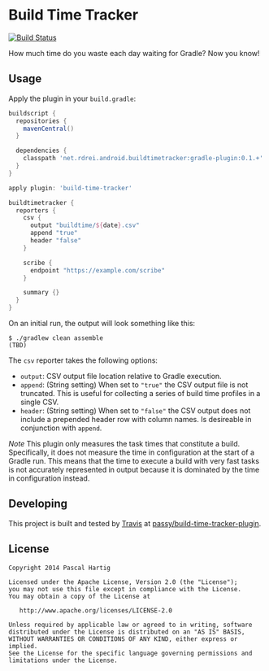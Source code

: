 # Build Time Tracker
[![Build Status](https://travis-ci.org/passy/build-time-tracker-plugin.svg)](https://travis-ci.org/passy/build-time-tracker-plugin)

How much time do you waste each day waiting for Gradle? Now you know!

Usage
-----

Apply the plugin in your `build.gradle`:

```groovy
buildscript {
  repositories {
    mavenCentral()
  }

  dependencies {
    classpath 'net.rdrei.android.buildtimetracker:gradle-plugin:0.1.+'
  }
}

apply plugin: 'build-time-tracker'

buildtimetracker {
  reporters {
    csv {
      output "buildtime/${date}.csv"
      append "true"
      header "false"
    }

    scribe {
      endpoint "https://example.com/scribe"
    }

    summary {}
  }
}
```

On an initial run, the output will look something like this:
```
$ ./gradlew clean assemble
(TBD)
```

The `csv` reporter takes the following options:

* `output`: CSV output file location relative to Gradle execution.
* `append`: (String setting) When set to `"true"` the CSV output file is
   not truncated. This is useful for collecting a series of build time
   profiles in a single CSV.
* `header`: (String setting) When set to `"false"` the CSV output does not
   include a prepended header row with column names. Is desireable in
   conjunction with `append`.

_Note_ This plugin only measures the task times that constitute a build.
Specifically, it does not measure the time in configuration at the start
of a Gradle run. This means that the time to execute a build with very fast
tasks is not accurately represented in output because it is dominated by
the time in configuration instead.


Developing
----------

This project is built and tested by [Travis](https://travis-ci.org) at
[passy/build-time-tracker-plugin](https://travis-ci.org/passy/build-time-tracker-plugin).

License
--------

    Copyright 2014 Pascal Hartig

    Licensed under the Apache License, Version 2.0 (the "License");
    you may not use this file except in compliance with the License.
    You may obtain a copy of the License at

       http://www.apache.org/licenses/LICENSE-2.0

    Unless required by applicable law or agreed to in writing, software
    distributed under the License is distributed on an "AS IS" BASIS,
    WITHOUT WARRANTIES OR CONDITIONS OF ANY KIND, either express or implied.
    See the License for the specific language governing permissions and
    limitations under the License.
